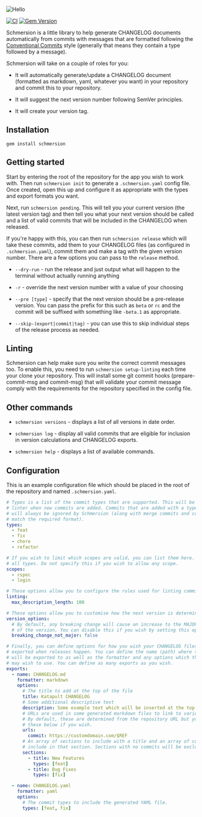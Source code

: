 ![Hello](https://share.adam.ac/20/QXXEtpuHaFotrkDat808.png)

[![CI](https://github.com/krystal/schmersion/workflows/CI/badge.svg)](https://github.com/krystal/schmersion/actions) [![Gem Version](https://badge.fury.io/rb/schmersion.svg)](https://rubygems.org/gems/schmersion)

Schmersion is a little library to help generate CHANGELOG documents automatically from commits with messages that are formatted following the [Conventional Commits](https://www.conventionalcommits.org/en/v1.0.0/) style (generally that means they contain a type followed by a message).

Schmersion will take on a couple of roles for you:

- It will automatically generate/update a CHANGELOG document (formatted as markdown, yaml, whatever you want) in your repository and commit this to your repository.

- It will suggest the next version number following SemVer principles.

- It will create your version tag.

## Installation

```
gem install schmersion
```

## Getting started

Start by entering the root of the repository for the app you wish to work with. Then run `schmersion init` to generate a `.schmersion.yaml` config file. Once created, open this up and configure it as appropriate with the types and export formats you want.

Next, run `schmersion pending`. This will tell you your current version (the latest version tag) and then tell you what your next version should be called and a list of valid commits that will be included in the CHANGELOG when released.

If you're happy with this, you can then run `schmersion release` which will take these commits, add them to your CHANGELOG files (as configured in `.schmersion.yaml`), commit them and make a tag with the given version number. There are a few options you can pass to the `release` method.

- `--dry-run` - run the release and just output what will happen to the terminal without actually running anything

- `-r` - override the next version number with a value of your choosing

- `--pre [type]` - specify that the next version should be a pre-release version. You can pass the prefix for this such as `beta` or `rc` and the commit will be suffixed with something like `-beta.1` as appropriate.

- `--skip-(export|commit|tag)` - you can use this to skip individual steps of the release process as needed.

## Linting

Schmersion can help make sure you write the correct commit messages too. To enable this, you need to run `schmersion setup-linting` each time your clone your repository. This will install some git commit hooks (prepare-commit-msg and commit-msg) that will validate your commit message comply with the requirements for the repository specified in the config file.

## Other commands

- `schmersion versions` - displays a list of all versions in date order.

- `schmersion log` - display all valid commits that are eligible for inclusion in version calculations and CHANGELOG exports.

- `schmersion help` - displays a list of available commands.

## Configuration

This is an example configuration file which should be placed in the root of the repository and named `.schmersion.yaml`.

```yaml
# Types is a list of the commit types that are supported. This will be enforced by the
# linter when new commits are added. Commits that are added with a type not in this list
# will always be ignored by Schmersion (along with merge commits and commits which do not
# match the required format).
types:
  - feat
  - fix
  - chore
  - refactor

# If you wish to limit which scopes are valid, you can list them here. They apply to
# all types. Do not specify this if you wish to allow any scope.
scopes:
  - rspec
  - login

# These options allow you to configure the rules used for linting commit messages.
linting:
  max_description_length: 100

# These options allow you to customise how the next version is determined.
version_options:
  # By default, any breaking change will cause an increase to the MAJOR part of
  # of the version. You can disable this if you wish by setting this option to true.
  breaking_change_not_major: false

# Finally, you can define options for how you wish your CHANGELOG files to be
# exported when releases happen. You can define the name (path) where the file
# will be exported to as well as the formatter and any options which the formatter
# may wish to use. You can define as many exports as you wish.
exports:
  - name: CHANGELOG.md
    formatter: markdown
    options:
      # The title to add at the top of the file
      title: Katapult CHANGELOG
      # Some additional descriptive text
      description: Some example text which will be inserted at the top of the CHANGELOG.
      # URLs are used in some generated markdown files to link to various things.
      # By default, these are determined from the repository URL but you can override
      # these below if you wish.
      urls:
        commit: https://customdomain.com/$REF
      # An array of sections to include with a title and an array of commit types to
      # include in that section. Sections with no commits will be excluded.
      sections:
        - title: New Features
          types: [feat]
        - title: Bug Fixes
          types: [fix]

  - name: CHANGELOG.yaml
    formatter: yaml
    options:
      # The commit types to include the generated YAML file.
      types: [feat, fix]
```
